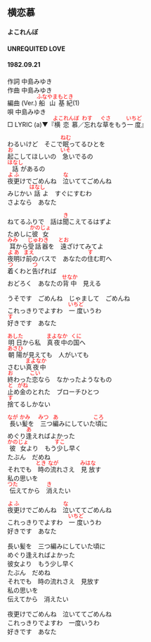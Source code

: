 <style type="text/css">
	ruby{
	    ruby-position: over;
	}
	ruby > rt{font-size: 12px;color:red;}
	p{font:16px;font-size: '楷体'}
</style>
## 横恋慕
#### よこれんぼ
#### UNREQUITED LOVE
####  1982.09.21

作詞       中島みゆき  
作曲       中島みゆき  
編曲 (Ver.)   <ruby><rb>船山</rb><rp>(</rp><rt>ふなやま</rt><rp>)</rp></ruby><ruby><rb>基紀</rb><rp>(</rp><rt>もとき</rt><rp>)</rp></ruby>(1)  
唄       中島みゆき  
□ LYRIC (a)▼『<ruby><rb>横恋慕</rb><rp>(</rp><rt>よこれんぼ</rt><rp>)</rp></ruby>／<ruby><rb>忘</rb><rp>(</rp><rt>わす</rt><rp>)</rp></ruby>れな<ruby><rb>草</rb><rp>(</rp><rt>ぐさ</rt><rp>)</rp></ruby>をもう<ruby><rb>一度</rb><rp>(</rp><rt>いちど</rt><rp>)</rp></ruby>』  　


わるいけど　そこで<ruby><rb>眠</rb><rp>(</rp><rt>ねむ</rt><rp>)</rp></ruby>ってるひとを   
<ruby><rb>起</rb><rp>(</rp><rt>お</rt><rp>)</rp></ruby>こしてほしいの　<ruby><rb>急</rb><rp>(</rp><rt>いそ</rt><rp>)</rp></ruby>いでるの   
<ruby><rb>話</rb><rp>(</rp><rt>はなし</rt><rp>)</rp></ruby>があるの   
<ruby><rb>夜更</rb><rp>(</rp><rt>よふ</rt><rp>)</rp></ruby>けでごめんね　<ruby><rb>泣</rb><rp>(</rp><rt>な</rt><rp>)</rp></ruby>いててごめんね   
みじかい<ruby><rb>話</rb><rp>(</rp><rt>はなし</rt><rp>)</rp></ruby>よ　すぐにすむわ   
さよなら　あなた   
   
ねてるふりで　話は<ruby><rb>聞</rb><rp>(</rp><rt>き</rt><rp>)</rp></ruby>こえてるはずよ   
ためしに<ruby><rb>彼女</rb><rp>(</rp><rt>かのじょ</rt><rp>)</rp></ruby>   
<ruby><rb>耳</rb><rp>(</rp><rt>みみ</rt><rp>)</rp></ruby>から<ruby><rb>受話器</rb><rp>(</rp><rt>じゅわき</rt><rp>)</rp></ruby>を　<ruby><rb>遠</rb><rp>(</rp><rt>とお</rt><rp>)</rp></ruby>ざけてみてよ   
<ruby><rb>夜明</rb><rp>(</rp><rt>よあ</rt><rp>)</rp></ruby>け<ruby><rb>前</rb><rp>(</rp><rt>まえ</rt><rp>)</rp></ruby>のバスで　あなたの<ruby><rb>住</rb><rp>(</rp><rt>す</rt><rp>)</rp></ruby>む町へ   
<ruby><rb>着</rb><rp>(</rp><rt>つ</rt><rp>)</rp></ruby>くわと<ruby><rb>告</rb><rp>(</rp><rt>つ</rt><rp>)</rp></ruby>げれば   
おどろく　あなたの<ruby><rb>背中</rb><rp>(</rp><rt>せなか</rt><rp>)</rp></ruby>　見える   
   
うそです　ごめんね　じゃまして　ごめんね   
これっきりでよすわ　<ruby><rb>一度</rb><rp>(</rp><rt>いちど</rt><rp>)</rp></ruby>いうわ   
<ruby><rb>好</rb><rp>(</rp><rt>す</rt><rp>)</rp></ruby>きです　あなた   
   
<ruby><rb>明日</rb><rp>(</rp><rt>あした</rt><rp>)</rp></ruby>から私　<ruby><rb>真夜中</rb><rp>(</rp><rt>まよなか</rt><rp>)</rp></ruby>の<ruby><rb>国</rb><rp>(</rp><rt>くに</rt><rp>)</rp></ruby>へ   
<ruby><rb>朝陽</rb><rp>(</rp><rt>あさひ</rt><rp>)</rp></ruby>が見えても　人がいても   
さむい<ruby><rb>真夜中</rb><rp>(</rp><rt>まよなか</rt><rp>)</rp></ruby>   
<ruby><rb>終</rb><rp>(</rp><rt>お</rt><rp>)</rp></ruby>わった<ruby><rb>恋</rb><rp>(</rp><rt>こい</rt><rp>)</rp></ruby>なら　なかったようなもの   
<ruby><rb>止</rb><rp>(</rp><rt>と</rt><rp>)</rp></ruby>め<ruby><rb>金</rb><rp>(</rp><rt>がね</rt><rp>)</rp></ruby>のとれた　ブローチひとつ   
<ruby><rb>捨</rb><rp>(</rp><rt>す</rt><rp>)</rp></ruby>てるしかない   
   
<ruby><rb>長</rb><rp>(</rp><rt>なが</rt><rp>)</rp></ruby>い<ruby><rb>髪</rb><rp>(</rp><rt>かみ</rt><rp>)</rp></ruby>を　<ruby><rb>三</rb><rp>(</rp><rt>みつ</rt><rp>)</rp></ruby>つ<ruby><rb>編</rb><rp>(</rp><rt>あ</rt><rp>)</rp></ruby>みにしていた<ruby><rb>頃</rb><rp>(</rp><rt>ころ</rt><rp>)</rp></ruby>に   
めぐり<ruby><rb>逢</rb><rp>(</rp><rt>あ</rt><rp>)</rp></ruby>えればよかった   
<ruby><rb>彼女</rb><rp>(</rp><rt>かのじょ</rt><rp>)</rp></ruby>より　もう<ruby><rb>少</rb><rp>(</rp><rt>すこ</rt><rp>)</rp></ruby>し早く   
たぶん　だめね   
それでも　<ruby><rb>時</rb><rp>(</rp><rt>とき</rt><rp>)</rp></ruby>の<ruby><rb>流</rb><rp>(</rp><rt>なが</rt><rp>)</rp></ruby>れさえ　<ruby><rb>見放</rb><rp>(</rp><rt>みはな</rt><rp>)</rp></ruby>す   
私の思いを   
<ruby><rb>伝</rb><rp>(</rp><rt>つた</rt><rp>)</rp></ruby>えてから　<ruby><rb>消</rb><rp>(</rp><rt>き</rt><rp>)</rp></ruby>えたい   
   
<ruby><rb>夜更</rb><rp>(</rp><rt>よふ</rt><rp>)</rp></ruby>けでごめんね　<ruby><rb>泣</rb><rp>(</rp><rt>な</rt><rp>)</rp></ruby>いててごめんね   
これっきりでよすわ　<ruby><rb>一度</rb><rp>(</rp><rt>いちど</rt><rp>)</rp></ruby>いうわ   
好きです　あなた   
   
長い髪を　三つ編みにしていた頃に   
めぐり逢えればよかった   
彼女より　もう少し早く   
たぶん　だめね   
それでも　時の流れさえ　見放す   
私の思いを   
伝えてから　消えたい   
   
夜更けでごめんね　泣いててごめんね   
これっきりでよすわ　一度いうわ   
好きです　あなた   